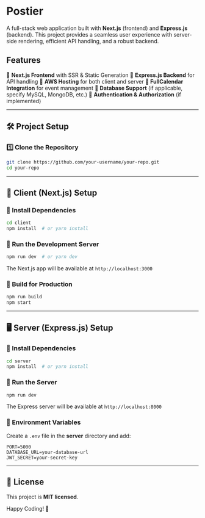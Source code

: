 # Postier

A full-stack web application built with **Next.js** (frontend) and **Express.js** (backend). This project provides a seamless user experience with server-side rendering, efficient API handling, and a robust backend.

## Features
🔹 **Next.js Frontend** with SSR & Static Generation
🔹 **Express.js Backend** for API handling
🔹 **AWS Hosting** for both client and server
🔹 **FullCalendar Integration** for event management
🔹 **Database Support** (if applicable, specify MySQL, MongoDB, etc.)
🔹 **Authentication & Authorization** (if implemented)

---

## 🛠️ Project Setup

### 1️⃣ Clone the Repository
```bash
git clone https://github.com/your-username/your-repo.git
cd your-repo
```

---

## 🚀 Client (Next.js) Setup

### 📌 Install Dependencies
```bash
cd client
npm install  # or yarn install
```

### 📌 Run the Development Server
```bash
npm run dev  # or yarn dev
```

The Next.js app will be available at `http://localhost:3000`

### 📌 Build for Production
```bash
npm run build
npm start
```

---

## 🖥️ Server (Express.js) Setup

### 📌 Install Dependencies
```bash
cd server
npm install  # or yarn install
```

### 📌 Run the Server
```bash
npm run dev
```

The Express server will be available at `http://localhost:8000`

### 📌 Environment Variables
Create a `.env` file in the **server** directory and add:
```
PORT=5000
DATABASE_URL=your-database-url
JWT_SECRET=your-secret-key
```

---


## 📜 License
This project is **MIT licensed**.

Happy Coding! 🚀

